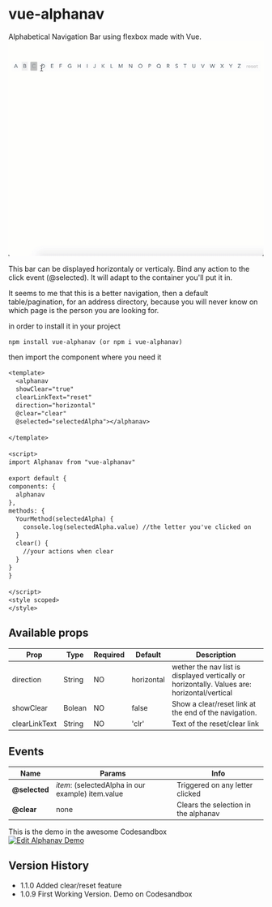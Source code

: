 # vue-alphanav
Alphabetical Navigation Bar using flexbox made with Vue.
![vue-alphanav Gif](demo/demo.gif)

This bar can be displayed horizontaly or verticaly. Bind any action to the click event (@selected). It will adapt to the container you'll put it in. 

It seems to me that this is a better navigation, then a default table/pagination, for an address directory, because you will never know on which page is the person you are looking for.

in order to install it in your project
```
npm install vue-alphanav (or npm i vue-alphanav)

```

then import the component where you need it

```
<template>
  <alphanav 
  showClear="true" 
  clearLinkText="reset"
  direction="horizontal" 
  @clear="clear" 
  @selected="selectedAlpha"></alphanav>

</template>

<script>
import Alphanav from "vue-alphanav"

export default {
components: {
  alphanav
},
methods: {
  YourMethod(selectedAlpha) {
    console.log(selectedAlpha.value) //the letter you've clicked on
  }
  clear() {
    //your actions when clear
  }
}
}

</script>
<style scoped>
</style>

```

## Available props

| Prop                  | Type                        | Required | Default   | Description |
|-----------------------|-----------------------------|----------|-----------|-------------|
| direction                | String |     NO     | horizontal      | wether the nav list is displayed vertically or horizontally. Values are: horizontal/vertical|
| showClear                | Bolean |     NO     | false      | Show a clear/reset link at the end of the navigation. |
| clearLinkText                | String |     NO     | 'clr'      | Text of the reset/clear link |

Events
------

| Name              | Params                       | Info                                                  |
| ----------------- | ---------------------------- | ----------------------------------------------------- |
| **@selected**         | *item*: (selectedAlpha in our example) item.value         | Triggered on any letter clicked              |
| **@clear**         | none        | Clears the selection in the alphanav              |

This is the demo in the awesome Codesandbox\
[![Edit Alphanav Demo](https://codesandbox.io/static/img/play-codesandbox.svg)](https://codesandbox.io/s/alphanav-demo-uvgk2?fontsize=14)


## Version History
- 1.1.0 Added clear/reset feature
- 1.0.9 First Working Version. Demo on Codesandbox